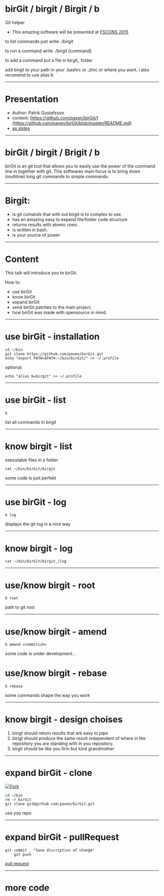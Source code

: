 # birGit / birgit / Birgit / b
Git helper

* This amazing software will be presented at [FSCONS 2015](https://www.google.se/search?q=fscons&oq=fsc&aqs=chrome.0.69i59j69i57j69i60l3j69i65.3855j0j7&sourceid=chrome&es_sm=0&ie=UTF-8)

to list commands just write ./birgit

to run a command write ./birgit [command]

to add a command put a file in birgit_ folder

add birgit to your path in your .bashrc or .zhrc or where you want.
i also recomend to use alias b

---

# Presentation

* Author: Patrik Gustafsson
* content: [https://github.com/paven/birGit/](https://github.com/paven/birGit/blob/master/README.md)
* [as slides](http://www.mumma.nu/birGit	)

---

# birGit / birgit / Brigit / b

birGit is an git tool that allows you to easily use the power of the command line in together with git. This softwares main focus is to bring down (multiline) long git commands to simple commands.

---

# Birgit: 

* is git comands that with out birgit is to complex to use. 
* has an amazing easy to expand file/folder code structure 
* returns results with atomic rows. 
* is written in bash. 
* is your source of power

---

# Content

This talk will introduce you to birGit.


How to: 
* use birGit 
* know birGit
* expand birGit 
* send birGit patches to the main project. 
* how birGit was made with opensource in mind.

---

# use birGit - installation

    cd ~/bin
    git clone https://github.com/paven/birGit.git
    echo "export PATH=$PATH:~/bin/birGit/" >> ~/.profile

optional:

    echo "alias b=birgit" >> ~/.profile

---

# use birGit - list

    b

list all commands in birgit

---

# know birgit - list

executable files in a folder

    cat ~/bin/birGit/birgit

some code is just perfekt

---

# use birGit - log

    b log

displays the git log in a nice way

---

# know birgit - log

    cat ~/bin/birGit/birgit_/log

---

# use/know birgit - root

    b root

path to git root

---

# use/know birgit - amend

    b amend <commitish>

some code is under development...

# use/know birgit - rebase

    b rebase

some commands shape the way you work

---

# know birgit - design choises

1. birigt should return results that are easy to pipe
2. birigt should produce the same result independent of where in the repository you are standing with in you repository.
3. birgit should be like you firm but kind grandmother

---

# expand birGit - clone

[![Fork](https://raw.github.com/paven/birGit/master/README/fork.png)](https://github.com/paven/birGit)

    cd ~/bin
    rm -r birGit
    git clone git@github.com:paven/birGit.git

use you repo

---

# expand birGit - pullRequest

    git commit . "Sane discription of change"
    	git push

[pull request](https://github.com/paven/birGit/compare)

---

# more code
